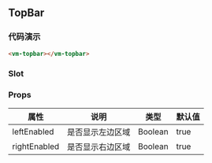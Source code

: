 ## TopBar

### 代码演示

```html
<vm-topbar></vm-topbar>
```  

### Slot


### Props
属性 | 说明 | 类型 | 默认值
-----|-----|-------|------
leftEnabled | 是否显示左边区域 | Boolean | true
rightEnabled | 是否显示右边区域 | Boolean | true
